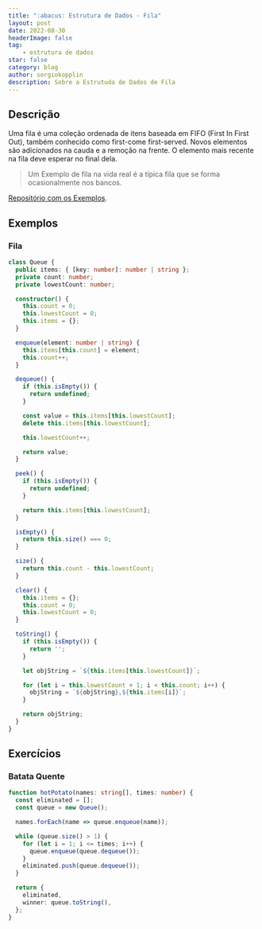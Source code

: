 ```yaml
---
title: ":abacus: Estrutura de Dados - Fila"
layout: post
date: 2022-08-30
headerImage: false
tag:
    - estrutura de dados
star: false
category: blog
author: sergiokopplin
description: Sobre a Estrutuda de Dados de Fila
---
```


## Descrição

Uma fila é uma coleção ordenada de itens baseada em FIFO (First In First Out), também conhecido como first-come first-served. Novos elementos são adicionados na cauda e a remoção na frente. O elemento mais recente na fila deve esperar no final dela.

> Um Exemplo de fila na vida real é a típica fila que se forma ocasionalmente nos bancos.

[Repositório com os Exemplos](https://github.com/sergiokopplin/livro-estrutura-de-dados-e-algoritmos-js).

## Exemplos

### Fila

```ts
class Queue {
  public items: { [key: number]: number | string };
  private count: number;
  private lowestCount: number;

  constructor() {
    this.count = 0;
    this.lowestCount = 0;
    this.items = {};
  }

  enqueue(element: number | string) {
    this.items[this.count] = element;
    this.count++;
  }

  dequeue() {
    if (this.isEmpty()) {
      return undefined;
    }

    const value = this.items[this.lowestCount];
    delete this.items[this.lowestCount];

    this.lowestCount++;

    return value;
  }

  peek() {
    if (this.isEmpty()) {
      return undefined;
    }

    return this.items[this.lowestCount];
  }

  isEmpty() {
    return this.size() === 0;
  }

  size() {
    return this.count - this.lowestCount;
  }

  clear() {
    this.items = {};
    this.count = 0;
    this.lowestCount = 0;
  }

  toString() {
    if (this.isEmpty()) {
      return '';
    }

    let objString = `${this.items[this.lowestCount]}`;

    for (let i = this.lowestCount + 1; i < this.count; i++) {
      objString = `${objString},${this.items[i]}`;
    }

    return objString;
  }
}
```

## Exercícios

### Batata Quente

```ts
function hotPotato(names: string[], times: number) {
  const eliminated = [];
  const queue = new Queue();

  names.forEach(name => queue.enqueue(name));

  while (queue.size() > 1) {
    for (let i = 1; i <= times; i++) {
      queue.enqueue(queue.dequeue());
    }
    eliminated.push(queue.dequeue());
  }

  return {
    eliminated,
    winner: queue.toString(),
  };
}
```
